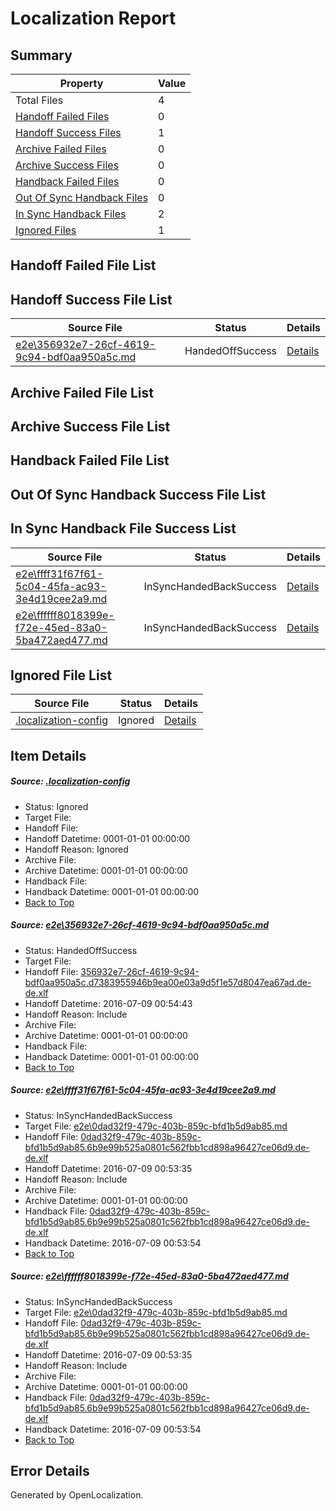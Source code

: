 # <a name='report-top'></a> Localization Report

## Summary
 Property | Value 
 -------- | ----- 
 Total Files | 4
[ Handoff Failed Files ](#handoff-failed-list)| 0
[ Handoff Success Files ](#handoff-success-list)| 1
[ Archive Failed Files ](#archive-failed-list)| 0
[ Archive Success Files ](#archive-success-list)| 0
[ Handback Failed Files ](#handback-failed-list)| 0
[ Out Of Sync Handback Files ](#outofsync-handback-success-list)| 0
[ In Sync Handback Files ](#insync-handback-success-list)| 2
[ Ignored Files ](#ignored-list)| 1

## <a name='handoff-failed-list'></a> Handoff Failed File List

## <a name='handoff-success-list'></a> Handoff Success File List
 Source File | Status | Details 
 ----------- | ------ | ------- 
 [e2e\356932e7-26cf-4619-9c94-bdf0aa950a5c.md](https://github.com/OpenLocalizationTestOrg/oltest/blob/b8a0c6bf023505133b269c15faf1e0a23841714e/e2e/356932e7-26cf-4619-9c94-bdf0aa950a5c.md) | HandedOffSuccess | [Details](#a114c530441052f13221a2bad1d64b6063ce13c81)

## <a name='archive-failed-list'></a> Archive Failed File List

## <a name='archive-success-list'></a> Archive Success File List

## <a name='handback-failed-list'></a> Handback Failed File List

## <a name='outofsync-handback-success-list'></a> Out Of Sync Handback Success File List

## <a name='insync-handback-success-list'></a> In Sync Handback File Success List
 Source File | Status | Details 
 ----------- | ------ | ------- 
 [e2e\ffff31f67f61-5c04-45fa-ac93-3e4d19cee2a9.md](https://github.com/OpenLocalizationTestOrg/oltest/blob/b7d1924e63af4b537d6cd978b97b0371863371c9/e2e/ffff31f67f61-5c04-45fa-ac93-3e4d19cee2a9.md) | InSyncHandedBackSuccess | [Details](#11fc4d8bf2bd9842362f55f8aaf90147f093d57d2)
 [e2e\ffffff8018399e-f72e-45ed-83a0-5ba472aed477.md](https://github.com/OpenLocalizationTestOrg/oltest/blob/b8a0c6bf023505133b269c15faf1e0a23841714e/e2e/ffffff8018399e-f72e-45ed-83a0-5ba472aed477.md) | InSyncHandedBackSuccess | [Details](#11fc4d8bf2bd9842362f55f8aaf90147f093d57d3)

## <a name='ignored-list'></a> Ignored File List
 Source File | Status | Details 
 ----------- | ------ | ------- 
 [.localization-config](https://github.com/OpenLocalizationTestOrg/oltest/blob/b8a0c6bf023505133b269c15faf1e0a23841714e/.localization-config) | Ignored | [Details](#3d4f252ac210baf56311d7e97dcc2db10974dbd20)

## Item Details
##### <a name='3d4f252ac210baf56311d7e97dcc2db10974dbd20'></a> Source: [.localization-config](https://github.com/OpenLocalizationTestOrg/oltest/blob/b8a0c6bf023505133b269c15faf1e0a23841714e/.localization-config)
* Status: Ignored
* Target File: 
* Handoff File: 
* Handoff Datetime: 0001-01-01 00:00:00
* Handoff Reason: Ignored
* Archive File: 
* Archive Datetime: 0001-01-01 00:00:00
* Handback File: 
* Handback Datetime: 0001-01-01 00:00:00
* [Back to Top](#report-top)

##### <a name='a114c530441052f13221a2bad1d64b6063ce13c81'></a> Source: [e2e\356932e7-26cf-4619-9c94-bdf0aa950a5c.md](https://github.com/OpenLocalizationTestOrg/oltest/blob/b8a0c6bf023505133b269c15faf1e0a23841714e/e2e/356932e7-26cf-4619-9c94-bdf0aa950a5c.md)
* Status: HandedOffSuccess
* Target File: 
* Handoff File: [356932e7-26cf-4619-9c94-bdf0aa950a5c.d7383955946b9ea00e03a9d5f1e57d8047ea67ad.de-de.xlf](https://github.com/OpenLocalizationTestOrg/olhandoff-e2e/blob/d25fce33d7edc738a03f65e359808196a2fc1716/ol-handoff/OpenLocalizationTestOrg/oltest-dede-fly/ci/ht/356932e7-26cf-4619-9c94-bdf0aa950a5c.d7383955946b9ea00e03a9d5f1e57d8047ea67ad.de-de.xlf)
* Handoff Datetime: 2016-07-09 00:54:43
* Handoff Reason: Include
* Archive File: 
* Archive Datetime: 0001-01-01 00:00:00
* Handback File: 
* Handback Datetime: 0001-01-01 00:00:00
* [Back to Top](#report-top)

##### <a name='11fc4d8bf2bd9842362f55f8aaf90147f093d57d2'></a> Source: [e2e\ffff31f67f61-5c04-45fa-ac93-3e4d19cee2a9.md](https://github.com/OpenLocalizationTestOrg/oltest/blob/b7d1924e63af4b537d6cd978b97b0371863371c9/e2e/ffff31f67f61-5c04-45fa-ac93-3e4d19cee2a9.md)
* Status: InSyncHandedBackSuccess
* Target File: [e2e\0dad32f9-479c-403b-859c-bfd1b5d9ab85.md](https://github.com/OpenLocalizationTestOrg/oltest-dede-fly/blob/ae69d50c88ebcc5453fd51f7efd8a93e1195e6f9/e2e/0dad32f9-479c-403b-859c-bfd1b5d9ab85.md)
* Handoff File: [0dad32f9-479c-403b-859c-bfd1b5d9ab85.6b9e99b525a0801c562fbb1cd898a96427ce06d9.de-de.xlf](https://github.com/OpenLocalizationTestOrg/olhandoff-e2e/blob/2d8c5fdd2060995dae739ae6b4a1e4c376193c1d/ol-handoff/OpenLocalizationTestOrg/oltest-dede-fly/ci/ht/0dad32f9-479c-403b-859c-bfd1b5d9ab85.6b9e99b525a0801c562fbb1cd898a96427ce06d9.de-de.xlf)
* Handoff Datetime: 2016-07-09 00:53:35
* Handoff Reason: Include
* Archive File: 
* Archive Datetime: 0001-01-01 00:00:00
* Handback File: [0dad32f9-479c-403b-859c-bfd1b5d9ab85.6b9e99b525a0801c562fbb1cd898a96427ce06d9.de-de.xlf](https://github.com/OpenLocalizationTestOrg/olhandback-e2e/blob/7ab36cfc2c1fdd1c6cc5c8fa0d0d25ef964fd3a3/ol-handback/OpenLocalizationTestOrg/oltest-dede-fly/ci/ht/0dad32f9-479c-403b-859c-bfd1b5d9ab85.6b9e99b525a0801c562fbb1cd898a96427ce06d9.de-de.xlf)
* Handback Datetime: 2016-07-09 00:53:54
* [Back to Top](#report-top)

##### <a name='11fc4d8bf2bd9842362f55f8aaf90147f093d57d3'></a> Source: [e2e\ffffff8018399e-f72e-45ed-83a0-5ba472aed477.md](https://github.com/OpenLocalizationTestOrg/oltest/blob/b8a0c6bf023505133b269c15faf1e0a23841714e/e2e/ffffff8018399e-f72e-45ed-83a0-5ba472aed477.md)
* Status: InSyncHandedBackSuccess
* Target File: [e2e\0dad32f9-479c-403b-859c-bfd1b5d9ab85.md](https://github.com/OpenLocalizationTestOrg/oltest-dede-fly/blob/ae69d50c88ebcc5453fd51f7efd8a93e1195e6f9/e2e/0dad32f9-479c-403b-859c-bfd1b5d9ab85.md)
* Handoff File: [0dad32f9-479c-403b-859c-bfd1b5d9ab85.6b9e99b525a0801c562fbb1cd898a96427ce06d9.de-de.xlf](https://github.com/OpenLocalizationTestOrg/olhandoff-e2e/blob/2d8c5fdd2060995dae739ae6b4a1e4c376193c1d/ol-handoff/OpenLocalizationTestOrg/oltest-dede-fly/ci/ht/0dad32f9-479c-403b-859c-bfd1b5d9ab85.6b9e99b525a0801c562fbb1cd898a96427ce06d9.de-de.xlf)
* Handoff Datetime: 2016-07-09 00:53:35
* Handoff Reason: Include
* Archive File: 
* Archive Datetime: 0001-01-01 00:00:00
* Handback File: [0dad32f9-479c-403b-859c-bfd1b5d9ab85.6b9e99b525a0801c562fbb1cd898a96427ce06d9.de-de.xlf](https://github.com/OpenLocalizationTestOrg/olhandback-e2e/blob/7ab36cfc2c1fdd1c6cc5c8fa0d0d25ef964fd3a3/ol-handback/OpenLocalizationTestOrg/oltest-dede-fly/ci/ht/0dad32f9-479c-403b-859c-bfd1b5d9ab85.6b9e99b525a0801c562fbb1cd898a96427ce06d9.de-de.xlf)
* Handback Datetime: 2016-07-09 00:53:54
* [Back to Top](#report-top)


## Error Details

Generated by OpenLocalization.
